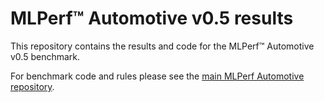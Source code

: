 # MLPerf™ Automotive v0.5 results
This repository contains the results and code for the MLPerf™ Automotive v0.5 benchmark.

For benchmark code and rules please see the [main MLPerf Automotive repository](https://github.com/mlcommons/mlperf_automotive).
